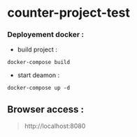 # counter-project-test

### Deployement docker :

* build project :
```
docker-compose build
```


* start deamon :
```
docker-compose up -d
```

## Browser access :

> http://localhost:8080

